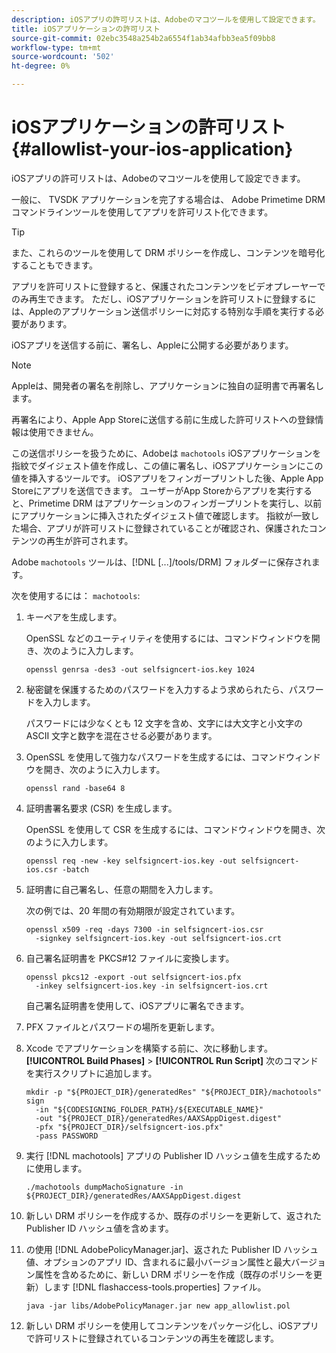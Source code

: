 ```yaml
---
description: iOSアプリの許可リストは、Adobeのマコツールを使用して設定できます。
title: iOSアプリケーションの許可リスト
source-git-commit: 02ebc3548a254b2a6554f1ab34afbb3ea5f09bb8
workflow-type: tm+mt
source-wordcount: '502'
ht-degree: 0%

---
```


# iOSアプリケーションの許可リスト {#allowlist-your-ios-application}

iOSアプリの許可リストは、Adobeのマコツールを使用して設定できます。

一般に、 TVSDK アプリケーションを完了する場合は、 Adobe Primetime DRM コマンドラインツールを使用してアプリを許可リスト化できます。

>[!TIP]
>
>また、これらのツールを使用して DRM ポリシーを作成し、コンテンツを暗号化することもできます。

アプリを許可リストに登録すると、保護されたコンテンツをビデオプレーヤーでのみ再生できます。 ただし、iOSアプリケーションを許可リストに登録するには、Appleのアプリケーション送信ポリシーに対応する特別な手順を実行する必要があります。

iOSアプリを送信する前に、署名し、Appleに公開する必要があります。

>[!NOTE]
>
>Appleは、開発者の署名を削除し、アプリケーションに独自の証明書で再署名します。

再署名により、Apple App Storeに送信する前に生成した許可リストへの登録情報は使用できません。

この送信ポリシーを扱うために、Adobeは `machotools` iOSアプリケーションを指紋でダイジェスト値を作成し、この値に署名し、iOSアプリケーションにこの値を挿入するツールです。 iOSアプリをフィンガープリントした後、Apple App Storeにアプリを送信できます。 ユーザーがApp Storeからアプリを実行すると、Primetime DRM はアプリケーションのフィンガープリントを実行し、以前にアプリケーションに挿入されたダイジェスト値で確認します。 指紋が一致した場合、アプリが許可リストに登録されていることが確認され、保護されたコンテンツの再生が許可されます。

Adobe `machotools` ツールは、[!DNL [...]/tools/DRM] フォルダーに保存されます。

次を使用するには： `machotools`:

1. キーペアを生成します。

   OpenSSL などのユーティリティを使用するには、コマンドウィンドウを開き、次のように入力します。

   ```shell
   openssl genrsa -des3 -out selfsigncert-ios.key 1024
   ```

1. 秘密鍵を保護するためのパスワードを入力するよう求められたら、パスワードを入力します。

   パスワードには少なくとも 12 文字を含め、文字には大文字と小文字の ASCII 文字と数字を混在させる必要があります。
1. OpenSSL を使用して強力なパスワードを生成するには、コマンドウィンドウを開き、次のように入力します。

   ```shell
   openssl rand -base64 8
   ```

1. 証明書署名要求 (CSR) を生成します。

   OpenSSL を使用して CSR を生成するには、コマンドウィンドウを開き、次のように入力します。

   ```shell
   openssl req -new -key selfsigncert-ios.key -out selfsigncert-ios.csr -batch
   ```

1. 証明書に自己署名し、任意の期間を入力します。

   次の例では、20 年間の有効期限が設定されています。

   ```shell
   openssl x509 -req -days 7300 -in selfsigncert-ios.csr  
     -signkey selfsigncert-ios.key -out selfsigncert-ios.crt
   ```

1. 自己署名証明書を PKCS#12 ファイルに変換します。

   ```shell
   openssl pkcs12 -export -out selfsigncert-ios.pfx  
     -inkey selfsigncert-ios.key -in selfsigncert-ios.crt
   ```

   自己署名証明書を使用して、iOSアプリに署名できます。

1. PFX ファイルとパスワードの場所を更新します。
1. Xcode でアプリケーションを構築する前に、次に移動します。  **[!UICONTROL Build Phases]** > **[!UICONTROL Run Script]** 次のコマンドを実行スクリプトに追加します。

   ```shell
   mkdir -p "${PROJECT_DIR}/generatedRes" "${PROJECT_DIR}/machotools" sign  
     -in "${CODESIGNING_FOLDER_PATH}/${EXECUTABLE_NAME}"  
     -out "${PROJECT_DIR}/generatedRes/AAXSAppDigest.digest"  
     -pfx "${PROJECT_DIR}/selfsigncert-ios.pfx"  
     -pass PASSWORD
   ```

1. 実行 [!DNL machotools] アプリの Publisher ID ハッシュ値を生成するために使用します。

   ```shell
   ./machotools dumpMachoSignature -in ${PROJECT_DIR}/generatedRes/AAXSAppDigest.digest
   ```

1. 新しい DRM ポリシーを作成するか、既存のポリシーを更新して、返された Publisher ID ハッシュ値を含めます。
1. の使用 [!DNL AdobePolicyManager.jar]、返された Publisher ID ハッシュ値、オプションのアプリ ID、含まれるに最小バージョン属性と最大バージョン属性を含めるために、新しい DRM ポリシーを作成（既存のポリシーを更新）します [!DNL flashaccess-tools.properties] ファイル。

   ```shell
   java -jar libs/AdobePolicyManager.jar new app_allowlist.pol
   ```

1. 新しい DRM ポリシーを使用してコンテンツをパッケージ化し、iOSアプリで許可リストに登録されているコンテンツの再生を確認します。
